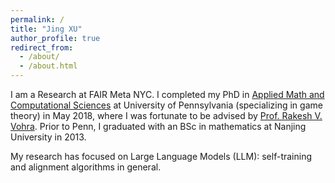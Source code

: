 ```yaml
---
permalink: /
title: "Jing XU"
author_profile: true
redirect_from: 
  - /about/
  - /about.html
---
```


I am a Research at FAIR Meta NYC. I completed my PhD in [Applied Math and Computational Sciences](https://amcs.upenn.edu/) at University of Pennsylvania (specializing in game theory) in May 2018, where I was fortunate to be advised by [Prof. Rakesh V. Vohra](https://sites.google.com/site/quaerereverum9/). Prior to Penn, I graduated with an BSc in mathematics at Nanjing University in 2013.

My research has focused on Large Language Models (LLM): self-training and alignment algorithms in general.

<!-- 
A data-driven personal website
======
Like many other Jekyll-based GitHub Pages templates, Academic Pages makes you separate the website's content from its form. The content & metadata of your website are in structured markdown files, while various other files constitute the theme, specifying how to transform that content & metadata into HTML pages. You keep these various markdown (.md), YAML (.yml), HTML, and CSS files in a public GitHub repository. Each time you commit and push an update to the repository, the [GitHub pages](https://pages.github.com/) service creates static HTML pages based on these files, which are hosted on GitHub's servers free of charge. -->
